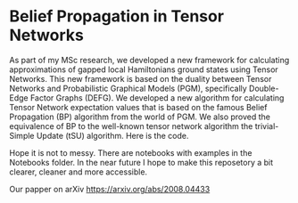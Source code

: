 # Belief Propagation in Tensor Networks

As part of my MSc research, we developed a new framework for calculating approximations of gapped local Hamiltonians ground states using Tensor Networks. 
This new framework is based on the duality between Tensor Networks and Probabilistic Graphical Models (PGM), specifically Double-Edge Factor Graphs (DEFG).
We developed a new algorithm for calculating Tensor Network expectation values that is based on the famous Belief Propagation (BP) algorithm from the world of PGM.
We also proved the equivalence of BP to the well-known tensor network algorithm the trivial-Simple Update (tSU) algorithm.
Here is the code.

Hope it is not to messy. There are notebooks with examples in the Notebooks folder.
In the near future I hope to make this reposetory a bit clearer, cleaner and more accessible.

Our papper on arXiv https://arxiv.org/abs/2008.04433
 
